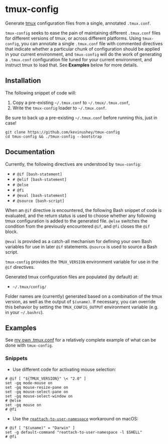 # tmux-config

Generate [tmux](https://github.com/tmux/tmux) configuration files from a
single, annotated `.tmux.conf`.

`tmux-config` seeks to ease the pain of maintaining different `.tmux.conf`
files for different versions of tmux, or across different platforms. Using
`tmux-config`, you can annotate a single `.tmux.conf` file with commented
directives that indicate whether a particular chunk of configuration should be
applied in your current environment, and `tmux-config` will do the work of
generating a `.tmux.conf` configuration file tuned for your current
environment, and instruct tmux to load that. See **Examples** below for more
details.


## Installation

The following snippet of code will:

1. Copy a pre-existing `~/.tmux.conf` to `~/.tmux/.tmux.conf`,
1. Write the `tmux-config` loader to `~/.tmux.conf`.

Be sure to back up a pre-existing `~/.tmux.conf` before running this,
just in case!

```
git clone https://github.com/kevinushey/tmux-config
cd tmux-config && ./tmux-config --bootstrap
```


## Documentation

Currently, the following directives are understood by `tmux-config`:

- `# @if [bash-statement]`
- `# @elif [bash-statement]`
- `# @else`
- `# @fi`
- `# @eval [bash-statement]`
- `# @source [bash-script]`

When an `@if` directive is encountered, the following Bash snippet of code is
evaluated, and the return status is used to choose whether any following tmux
configuration is added to the generated file. `@else` switches the condition
from the previously encountered `@if`, and `@fi` closes the `@if` block.

`@eval` is provided as a catch-all mechanism for defining your own Bash
variables for use in later `@if` statements. `@source` is used to source
a Bash script.

`tmux-config` provides the `TMUX_VERSION` environment variable for use in
the `@if` directives.

Generated tmux configuration files are populated (by default) at:

- `~/.tmux/config/`

Folder names are (currently) generated based on a combination of the tmux
version, as well as the output of `$(uname)`. If necessary, you can override
this behavior by setting the `TMUX_CONFIG_OUTPUT` environment variable (e.g. in
your `~/.bashrc`).

## Examples

See [my own .tmux.conf](https://github.com/kevinushey/etc/blob/master/tmux/.tmux.conf)
for a relatively complete example of what can be done with `tmux-config`.

### Snippets

- Use different code for activating mouse selection:

```
# @if [ "${TMUX_VERSION}" \< "2.0" ]
set -gq mode-mouse on
set -gq mouse-resize-pane on
set -gq mouse-select-pane on
set -gq mouse-select-window on
# @else
set -gq mouse on
# @fi
``````

- Use the
[`reattach-to-user-namespace`](https://github.com/ChrisJohnsen/tmux-MacOSX-pasteboard)
workaround on macOS:

```
# @if [ "$(uname)" = "Darwin" ]
set -g default-command "reattach-to-user-namespace -l $SHELL"
# @fi
```


